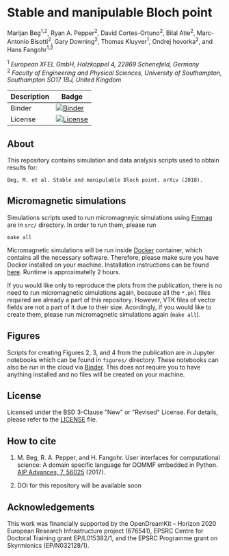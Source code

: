 # Stable and manipulable Bloch point
Marijan Beg<sup>1,2</sup>, Ryan A. Pepper<sup>2</sup>, David Cortes-Ortuno<sup>2</sup>, Bilal Atie<sup>2</sup>, Marc-Antonio Bisotti<sup>2</sup>, Gary Downing<sup>2</sup>, Thomas Kluyver<sup>1</sup>, Ondrej hovorka<sup>2</sup>, and Hans Fangohr<sup>1,2</sup>

<sup>1</sup> *European XFEL GmbH, Holzkoppel 4, 22869 Schenefeld, Germany*  
<sup>2</sup> *Faculty of Engineering and Physical Sciences, University of Southampton, Southampton SO17 1BJ, United Kingdom*  

| Description | Badge |
| --- | --- |
| Binder | [![Binder](https://mybinder.org/badge.svg)](https://mybinder.org/v2/gh/joommf/joommfutil/master?filepath=index.ipynb) |
| License | [![License](https://img.shields.io/badge/License-BSD%203--Clause-blue.svg)](https://opensource.org/licenses/BSD-3-Clause) |

## About

This repository contains simulation and data analysis scripts used to obtain results for:

    Beg, M. et al. Stable and manipulable Bloch point. arXiv (2018).

## Micromagnetic simulations

Simulations scripts used to run micromagneyic simulations using [Finmag](https://github.com/fangohr/finmag) are in `src/` directory. In order to run them, please run

    make all

Micromagnetic simulations will be run inside [Docker](https://www.docker.com/) container, which contains all the necessary software. Therefore, please make sure you have Docker installed on your machine. Installation instructions can be found [here](https://docs.docker.com/install/). Runtime is approximatelly 2 hours.

If you would like only to reproduce the plots from the publication, there is no need to run micromagnetic simulations again, because all the `*.pkl` files required are already a part of this repository. However, VTK files of vector fields are not a part of it due to their size. Acordingly, if you would like to create them, please run micromagnetic simulations again (`make all`).

## Figures

Scripts for creating Figures 2, 3, and 4 from the publication are in Jupyter notebooks which can be found in `figures/` directory. These notebooks can also be run in the cloud via [Binder](). This does not require you to have anything installed and no files will be created on your machine.

## License

Licensed under the BSD 3-Clause "New" or "Revised" License. For details, please refer to the [LICENSE](LICENSE) file.

## How to cite

1. M. Beg, R. A. Pepper, and H. Fangohr. User interfaces for computational science: A domain specific language for OOMMF embedded in Python. [AIP Advances, 7, 56025](http://aip.scitation.org/doi/10.1063/1.4977225) (2017).

2. DOI for this repository will be available soon

## Acknowledgements

This work was financially supported by the OpenDreamKit – Horizon 2020 European Research Infrastructure project (676541), EPSRC Centre for Doctoral Training grant EP/L015382/1, and the EPSRC Programme grant on Skyrmionics (EP/N032128/1).

